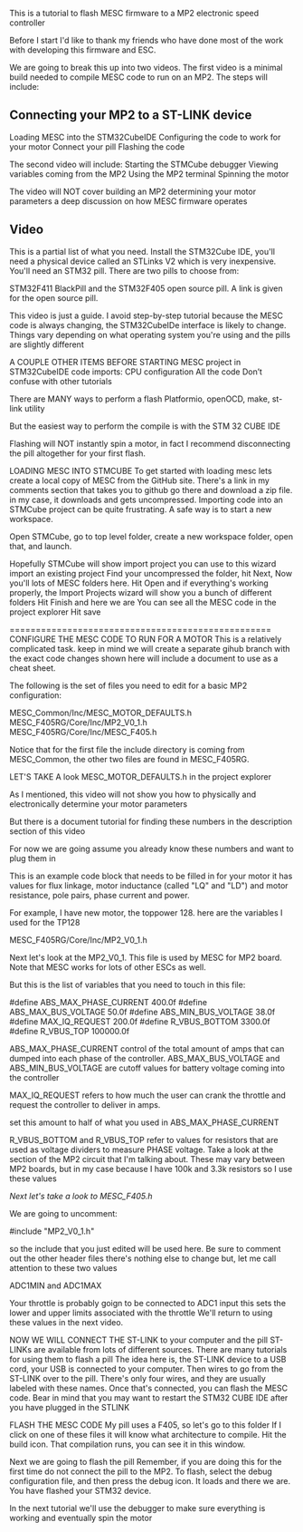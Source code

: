 This is a tutorial to flash MESC firmware to a MP2 electronic speed controller

Before I start I'd like to thank my friends who have done most of the work with developing this firmware and ESC. 

We are going to break this up into two videos. The first video is a minimal build needed to compile MESC code to run on an MP2. The steps will include:

## Connecting your MP2 to a ST-LINK device
Loading MESC into the STM32CubeIDE
Configuring the code to work for your motor
Connect your pill
Flashing the code

The second video will include:
Starting the STMCube debugger
Viewing variables coming from the MP2
Using the MP2 terminal
Spinning the motor

The video will NOT cover 
building an MP2
determining your motor parameters
a deep discussion on how MESC firmware operates

## Video 

This is a partial list of what you need. 
Install the STM32Cube IDE, you'll need a physical device called an STLinks V2 which is very inexpensive. You'll need an STM32 pill. There are two pills to choose from:

STM32F411 BlackPill and the 
STM32F405 open source pill. A link is given for the open source pill. 

This video is just a guide. I avoid step-by-step tutorial because the MESC code is always changing, the STM32CubeIDe interface is likely to change. Things vary depending on what operating system you're using and the pills are slightly different

A COUPLE OTHER ITEMS BEFORE STARTING
MESC project in STM32CubeIDE code imports:
CPU configuration
All the code
Don’t confuse with other tutorials

There are MANY ways to perform a flash
Platformio, openOCD, make, st-link utility

But the easiest way to perform the compile is with the STM 32 CUBE IDE

Flashing will NOT instantly spin a motor, in fact I recommend disconnecting the pill altogether for your first flash. 

LOADING MESC INTO STMCUBE
To get started with loading mesc
lets create a local copy of MESC from the GitHub site. 
There's a link in my comments section that takes you to github
go there and download a zip file. 
in my case, it downloads and gets uncompressed. 
Importing code into an STMCube project can be quite frustrating. 
A safe way is to start a new workspace. 

Open STMCube, go to top level folder, create a new workspace folder, open that, and launch. 

Hopefully STMCube will show import project
you can use to this wizard import an existing project
Find your uncompressed the folder, hit Next, 
Now you'll lots of MESC folders here. 
Hit Open and if everything's working properly, the Import Projects wizard will show you a bunch of different folders
Hit Finish and here we are
You can see all the MESC code in the project explorer
Hit save

==================================================
CONFIGURE THE MESC CODE TO RUN FOR A MOTOR
This is a relatively complicated task. 
keep in mind we will create a separate gihub branch with the exact code changes shown here
will include a document to use as a cheat sheet. 

The following is the set of files you need to edit for a basic MP2 configuration:

MESC_Common/Inc/MESC_MOTOR_DEFAULTS.h
MESC_F405RG/Core/Inc/MP2_V0_1.h
MESC_F405RG/Core/Inc/MESC_F405.h

Notice that for the first file the include directory is coming from MESC_Common, 
the other two files are found in MESC_F405RG. 

LET'S TAKE A look MESC_MOTOR_DEFAULTS.h in the project explorer

As I mentioned, this video will not show you how to physically  and electronically determine your motor parameters

But there is a document tutorial for finding these numbers in the description section of this video

For now we are going assume you already know these numbers and want to plug them in

This is an example code block that needs to be filled in for your motor
it has values for flux linkage, 
motor inductance (called "LQ" and "LD") and motor resistance, 
pole pairs, phase current and power. 

For example, I have new motor, the toppower 128. 
here are the variables I used for the TP128

MESC_F405RG/Core/Inc/MP2_V0_1.h

Next let's look at the MP2_V0_1. This file is used by MESC for MP2 board. Note that MESC works for lots of other ESCs as well. 

But this is the list of variables that you need to touch in this file:

#define ABS_MAX_PHASE_CURRENT 400.0f 
#define ABS_MAX_BUS_VOLTAGE 50.0f
#define ABS_MIN_BUS_VOLTAGE 38.0f
#define MAX_IQ_REQUEST 200.0f 
#define R_VBUS_BOTTOM 3300.0f 
#define R_VBUS_TOP 100000.0f

ABS_MAX_PHASE_CURRENT control of the total amount of amps that can dumped into each phase of the controller. 
ABS_MAX_BUS_VOLTAGE and ABS_MIN_BUS_VOLTAGE are cutoff values for battery voltage coming into the controller

MAX_IQ_REQUEST refers to how much the user can crank the throttle and request the controller to deliver in amps. 

set this amount to half of what you used in ABS_MAX_PHASE_CURRENT

R_VBUS_BOTTOM and R_VBUS_TOP refer to values for resistors that are used as voltage dividers 
to measure PHASE voltage. 
Take a look at the section of the MP2 circuit that I'm talking about. 
These may vary between MP2 boards, but in my case because I have 100k and 3.3k resistors so I use these values

_Next let's take a look to MESC_F405.h_ 

We are going to uncomment:

#include "MP2_V0_1.h"

so the include that you just edited will be used here. 
Be sure to comment out the other header files
there's nothing else to change 
but, let me call attention to these two values

ADC1MIN and ADC1MAX

Your throttle is probably goign to be connected to ADC1 input
this sets the lower and upper limits associated with the throttle
We'll return to using these values in the next video. 

NOW WE WILL CONNECT THE ST-LINK to your computer and the pill
ST-LINKs are available from lots of different sources. 
There are many tutorials for using them to flash a pill
The idea here is, the ST-LINK device to a USB cord, your USB is connected to your computer. 
Then wires to go from the ST-LINK over to the pill. 
There's only four wires, and they are usually labeled with these names. 
Once that's connected, you can flash the MESC code. 
Bear in mind that you may want to restart the STM32 CUBE IDE after you have plugged in the STLINK

FLASH THE MESC CODE
My pill uses a F405, so let's go to this folder
If I click on one of these files it will know what architecture to compile. 
Hit the build icon. That compilation runs, you can see it in this window. 

Next we are going to flash the pill
Remember, if you are doing this for the first time do not connect the pill to the MP2.
To flash, select the debug configuration file, and then press the debug icon. 
It loads and there we are. You have flashed your STM32 device. 

In the next tutorial we'll use the debugger to make sure everything is working and eventually spin the motor 


